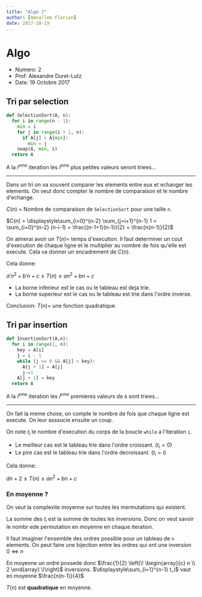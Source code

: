 ```yaml
---
title: "Algo 2"
author: [Amsallem Florian]
date: 2017-10-19
...
```


# Algo

* Numero: 2
* Prof: Alexandre Duret-Lutz
* Date: 19 Octobre 2017

## Tri par selection

```python
def SelectionSort(A, n):
  for i in range(n - 1):
    min = i
    for j in range(i + 1, n):
      if A[j] < A[min]:
        min = j
    swap(A, min, i)
  return A
```

A la $i^{eme}$ iteration les $i^{eme}$ plus petites valeurs seront triees...

------------------------

Dans un tri on va souvent comparer les elements entre eux et echanger les
elements. On veut donc compter le nombre de comparaison et le nombre d'echange.

$C(n)$ = Nombre de comparaison de `SelectionSort` pour une taille `n`.

$C(n) = \displaystyle\sum_{i=0}^{n-2} \sum_{j=i+1}^{n-1} 1 = \sum_{i=0}^{n-2}
(n-i-1) = \frac{(n-1+1)(n-1)}{2} = \frac{n(n-1)}{2}$

On aimerai avoir un $T(n)=$ temps d'execution.
Il faut determiner un cout d'execution de chaque ligne et le multiplier au
nombre de fois qu'elle est execute. Cela va donner un encadrement de $C(n)$.

Cela donne:

$a'n^2+b'n+c \leq T(n) \leq an^2+bn+c$

* La borne inferieur est le cas ou le tableau est deja trie.
* La borne superieur est le cas ou le tableau est trie dans l'ordre inverse.

Conclusion: $T(n)=$ une fonction quadratique.

## Tri par insertion

```python
def InsertionSort(A,n):
  for i in range(1, n):
    key = A[i]
    j = i - 1
    while (j >= 0 && A[j] > key):
      A[j + 1] = A[j]
      j-=1
    A[j + 1] = key
  return A
```

A la $i^{eme}$ iteration les $i^{eme}$ premieres valeurs de `A` sont triees...

------------------

On fait la meme chose, on compte le nombre de fois que chaque ligne est execute.
On leur asssocie ensuite un coup.

On note $t_i$ le nombre d'execution du corps de la boucle `while` a l'iteration `i`.

* Le meilleur cas est le tableau trie dans l'ordre croissant. $(t_i=0)$
* Le pire cas est le tableau trie dans l'ordre decroissant. $(t_i=i)$

Cela donne:

$dn+2 \leq T(n) \leq an^2+bn+c$

### En moyenne ?

On veut la complexite moyenne sur toutes les mermutations qui existent.

La somme des $t_i$ est la somme de toutes les inversions.
Donc on veut savoir le nombr ede permutation en moyenne en chaque iteration.

Il faut imaginer l'ensemble des ordres possible pour un tableau de `n` elements.
On peut faire une bijection entre les ordres qui ont une inversion $0 \iff n$

En moyenne un ordre possede donc $\frac{1}{2}
\left(\!
 \begin{array}{c}
   n \\
   2
 \end{array}
\!\right)$ inversions.
$\displaystyle\sum_{i=1}^{n-1} t_i$ vaut en moyenne $\frac{n(n-1)}{4}$

$T(n)$ est **quadratique** en moyenne.
